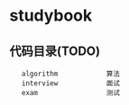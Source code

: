 # studybook

## 代码目录(TODO)

```
   algorithm            算法
   interview            面试
   exam                 测试

```